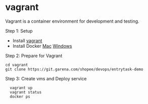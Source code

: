 # vagrant
Vagrant is a container environment for development and testing.


Step 1: Setup
- Install [vagrant](https://www.vagrantup.com/downloads.html)
- Install Docker [Mac](https://docs.docker.com/docker-for-mac/install/)  [Windows](https://docs.docker.com/docker-for-windows/install/)

Step 2: Prepare for Vagrant
```
cd vagrant
git clone https://git.garena.com/shopee/devops/entrytask-demo
```

Step 3: Create vms and Deploy service
```
  vagrant up
  vagrant status
  docker ps
```
